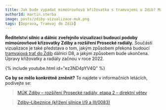 ```yaml
---
title: Jak bude vypadat mimoúrovňová křižovatka s tramvajemi u Zdib? Máme vizualizaci!
authorId: martin.sterba
image: posts/zdiby-vizualizace-muk.png
tags: [Doprava, Tramvaj do Zdib]
---
```


**Ředitelství silnic a dálnic zveřejnilo vizualizaci budoucí podoby mimoúrovňové křizovatky Zdiby a rozšíření Prosecké radiály.** Součástí vizualizace je také představa o tom, jakým způsobem překoná budoucí [tramvajová trať do Zdib](https://praha8.pirati.cz/aktuality/stitky/tramvaj-do-zdib/) dálnici D8, a jakým způsobem bude ukončena. Úpravy křižovatky a radiály začnou v roce 2022.

{% include youtube.html id="ez3ND4pYV4Q" %}

**Co by se mělo konkrétně změnit?** To najdete v informačních letácích, podívejte se:

>[MÚK Zdiby – rozšíření Prosecké radiály, etapa 2 – direktní větev](https://mapapp.rsd.cz/Upload/Stavby/569/infoletak_d8-muk-zdiby-direktni-vetev.pdf)

>[Zdiby–Líbeznice (křížení silnice I/9 a III/0083)](https://mapapp.rsd.cz/Upload/Stavby/459/infoletak_s9-zdiby-libeznice.pdf)
